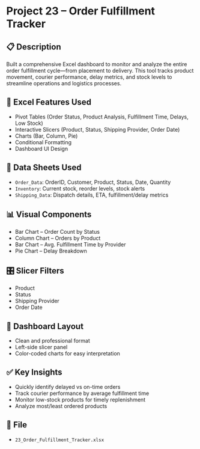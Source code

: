 # Project 23 – Order Fulfillment Tracker

## 📋 Description
Built a comprehensive Excel dashboard to monitor and analyze the entire order fulfillment cycle—from placement to delivery. This tool tracks product movement, courier performance, delay metrics, and stock levels to streamline operations and logistics processes.

## 🧠 Excel Features Used
- Pivot Tables (Order Status, Product Analysis, Fulfillment Time, Delays, Low Stock)
- Interactive Slicers (Product, Status, Shipping Provider, Order Date)
- Charts (Bar, Column, Pie)
- Conditional Formatting
- Dashboard UI Design

## 📁 Data Sheets Used
- `Order_Data`: OrderID, Customer, Product, Status, Date, Quantity
- `Inventory`: Current stock, reorder levels, stock alerts
- `Shipping_Data`: Dispatch details, ETA, fulfillment/delay metrics

## 📊 Visual Components
- Bar Chart – Order Count by Status
- Column Chart – Orders by Product
- Bar Chart – Avg. Fulfillment Time by Provider
- Pie Chart – Delay Breakdown

## 🎛️ Slicer Filters
- Product  
- Status  
- Shipping Provider  
- Order Date

## 🎨 Dashboard Layout
- Clean and professional format
- Left-side slicer panel
- Color-coded charts for easy interpretation

## ✅ Key Insights
- Quickly identify delayed vs on-time orders
- Track courier performance by average fulfillment time
- Monitor low-stock products for timely replenishment
- Analyze most/least ordered products

## 📁 File
- `23_Order_Fulfillment_Tracker.xlsx`
